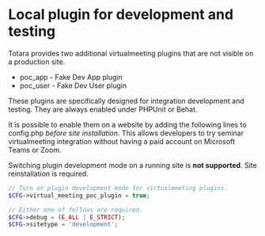 # Local plugin for development and testing

Totara provides two additional virtualmeeting plugins that are not visible on a production site.
* poc_app - Fake Dev App plugin
* poc_user - Fake Dev User plugin

These plugins are specifically designed for integration development and testing. They are always enabled under PHPUnit or Behat.

It is possible to enable them on a website by adding the following lines to config.php _before site installation_.
This allows developers to try seminar virtualmeeting integration without having a paid account on Microsoft Teams or Zoom.

Switching plugin development mode on a running site is **not supported**. Site reinstallation is required.

```php
// Turn on plugin development mode for virtualmeeting plugins.
$CFG->virtual_meeting_poc_plugin = true;

// Either one of follows are required.
$CFG->debug = (E_ALL | E_STRICT);
$CFG->sitetype = 'development';
```

